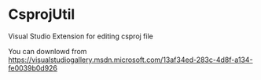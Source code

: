 # CsprojUtil
Visual Studio Extension for editing csproj file

You can downlowd from https://visualstudiogallery.msdn.microsoft.com/13af34ed-283c-4d8f-a134-fe0039b0d926 